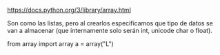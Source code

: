 https://docs.python.org/3/library/array.html

Son como las listas, pero al crearlos especificamos que tipo de datos se van a almacenar (que internamente solo serán int, unicode char o float).

from array import array
a = array("L")
